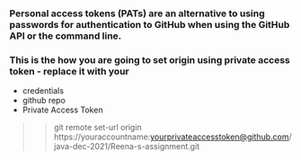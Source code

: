 
### Personal access tokens (PATs) are an alternative to using passwords for authentication to GitHub when using the GitHub API or the command line.

### This is the how you are going to set origin using private access token - replace it with your 
- credentials
- github repo
- Private Access Token   
>>git remote set-url origin https://youraccountname:yourprivateaccesstoken@github.com/java-dec-2021/Reena-s-assignment.git

